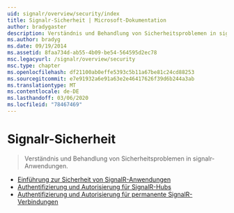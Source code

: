 ```yaml
---
uid: signalr/overview/security/index
title: Signalr-Sicherheit | Microsoft-Dokumentation
author: bradygaster
description: Verständnis und Behandlung von Sicherheitsproblemen in signalr-Anwendungen.
ms.author: bradyg
ms.date: 09/19/2014
ms.assetid: 8faa734d-ab55-4b09-be54-564595d2ec78
msc.legacyurl: /signalr/overview/security
msc.type: chapter
ms.openlocfilehash: df21100ab0effe5393c5b11a67be81c24cd88253
ms.sourcegitcommit: e7e91932a6e91a63e2e46417626f39d6b244a3ab
ms.translationtype: MT
ms.contentlocale: de-DE
ms.lasthandoff: 03/06/2020
ms.locfileid: "78467469"
---
```

# <a name="signalr-security"></a>Signalr-Sicherheit

> Verständnis und Behandlung von Sicherheitsproblemen in signalr-Anwendungen.

- [Einführung zur Sicherheit von SignalR-Anwendungen](introduction-to-security.md)
- [Authentifizierung und Autorisierung für SignalR-Hubs](hub-authorization.md)
- [Authentifizierung und Autorisierung für permanente SignalR-Verbindungen](persistent-connection-authorization.md)

